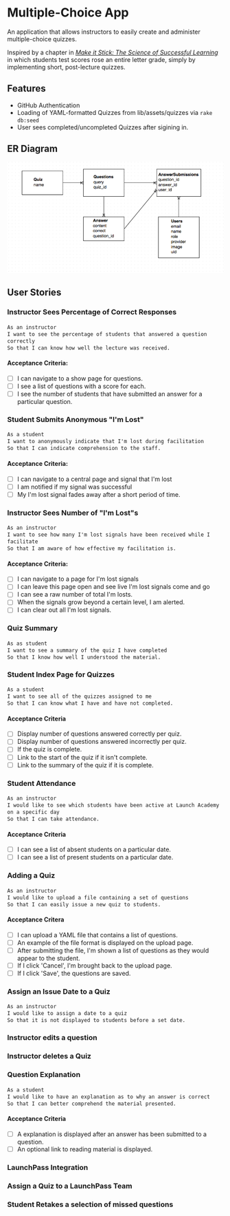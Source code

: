 # Multiple-Choice App
An application that allows instructors to easily create and administer multiple-choice quizzes.

Inspired by a chapter in [_Make it Stick: The Science of Successful Learning_](http://www.hup.harvard.edu/catalog.php?isbn=9780674729018) in which students test scores rose an entire letter grade, simply by implementing short, post-lecture quizzes.

## Features
* GitHub Authentication
* Loading of YAML-formatted Quizzes from lib/assets/quizzes via `rake db:seed`
* User sees completed/uncompleted Quizzes after sigining in.

## ER Diagram
![ER Diagram](er-img.png "ER Diagram")

## User Stories

### Instructor Sees Percentage of Correct Responses
```
As an instructor
I want to see the percentage of students that answered a question correctly
So that I can know how well the lecture was received.
```

#### Acceptance Criteria:
* [ ] I can navigate to a show page for questions.
* [ ] I see a list of questions with a score for each.
* [ ] I see the number of students that have submitted an answer for
a particular question.

### Student Submits Anonymous "I'm Lost"
```
As a student
I want to anonymously indicate that I'm lost during facilitation
So that I can indicate comprehension to the staff.
```

#### Acceptance Criteria:
* [ ] I can navigate to a central page and signal that I'm lost
* [ ] I am notified if my signal was successful
* [ ] My I'm lost signal fades away after a short period of time.

### Instructor Sees Number of "I'm Lost"s
```
As an instructor
I want to see how many I'm lost signals have been received while I facilitate
So that I am aware of how effective my facilitation is.
```

#### Acceptance Criteria:
* [ ] I can navigate to a page for I'm lost signals
* [ ] I can leave this page open and see live I'm lost signals come and go
* [ ] I can see a raw number of total I'm losts.
* [ ] When the signals grow beyond a certain level, I am alerted.
* [ ] I can clear out all I'm lost signals.

### Quiz Summary
```
As as student
I want to see a summary of the quiz I have completed
So that I know how well I understood the material.
```

### Student Index Page for Quizzes
```
As a student
I want to see all of the quizzes assigned to me
So that I can know what I have and have not completed.
```

#### Acceptance Criteria
* [ ] Display number of questions answered correctly per quiz.
* [ ] Display number of questions answered incorrectly per quiz.
* [ ] If the quiz is complete.
* [ ] Link to the start of the quiz if it isn't complete.
* [ ] Link to the summary of the quiz if it is complete.

### Student Attendance
```
As an instructor
I would like to see which students have been active at Launch Academy on a specific day
So that I can take attendance.
```

#### Acceptance Criteria
* [ ] I can see a list of absent students on a particular date.
* [ ] I can see a list of present students on a particular date.

### Adding a Quiz
```
As an instructor
I would like to upload a file containing a set of questions
So that I can easily issue a new quiz to students.
```

#### Acceptance Critera
* [ ] I can upload a YAML file that contains a list of questions.
* [ ] An example of the file format is displayed on the upload page.
* [ ] After submitting the file, I'm shown a list of questions as they would appear to the student.
* [ ] If I click 'Cancel', I'm brought back to the upload page.
* [ ] If I click 'Save', the questions are saved.

### Assign an Issue Date to a Quiz
```
As an instructor
I would like to assign a date to a quiz
So that it is not displayed to students before a set date.
```

### Instructor edits a question

### Instructor deletes a Quiz

### Question Explanation
```
As a student
I would like to have an explanation as to why an answer is correct
So that I can better comprehend the material presented.
```

#### Acceptance Criteria
* [ ] A explanation is displayed after an answer has been submitted to a question.
* [ ] An optional link to reading material is displayed.

### LaunchPass Integration

### Assign a Quiz to a LaunchPass Team

### Student Retakes a selection of missed questions
